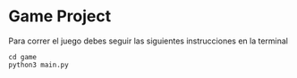 # Game Project

Para correr el juego debes seguir las siguientes instrucciones en la terminal

```Sh
cd game
python3 main.py 
```
